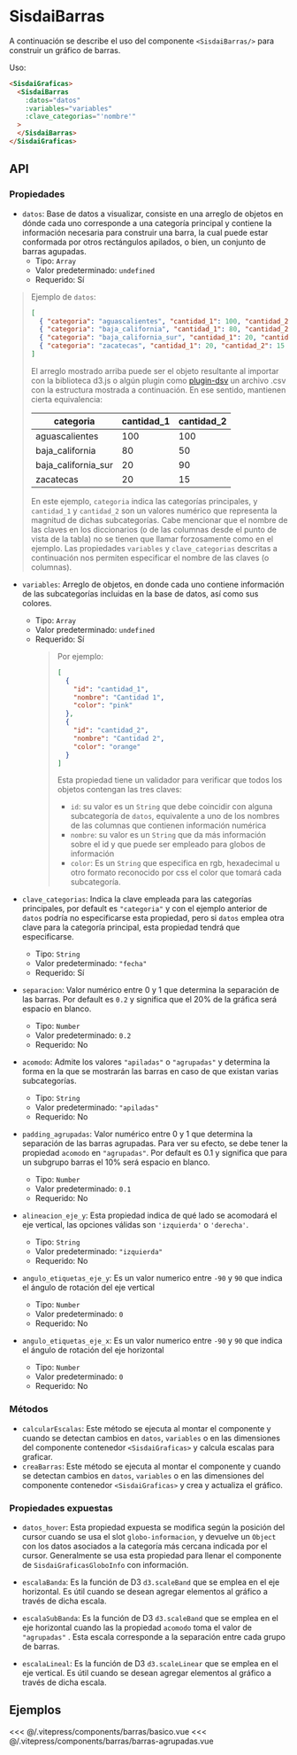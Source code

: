 <script setup>

    import BarrasAgrupadas from "../../.vitepress/components/barras/barras-agrupadas.vue";

    import Basico from "../../.vitepress/components/barras/basico.vue";
</script>

# SisdaiBarras

A continuación se describe el uso del componente `<SisdaiBarras/>` para construir un gráfico de barras.

Uso:

```html
<SisdaiGraficas>
  <SisdaiBarras
    :datos="datos"
    :variables="variables"
    :clave_categorias="'nombre'"
  >
  </SisdaiBarras>
</SisdaiGraficas>
```

## API

### Propiedades

- `datos`: Base de datos a visualizar, consiste en una arreglo de objetos en dónde cada uno corresponde a una categoría principal y contiene la información necesaria para construir una barra, la cual puede estar conformada por otros rectángulos apilados, o bien, un conjunto de barras agupadas.
  - Tipo: `Array`
  - Valor predeterminado: `undefined`
  - Requerido: Sí

> Ejemplo de `datos`:
>
> ```json
> [
>   { "categoria": "aguascalientes", "cantidad_1": 100, "cantidad_2": 100 },
>   { "categoria": "baja_california", "cantidad_1": 80, "cantidad_2": 50 },
>   { "categoria": "baja_california_sur", "cantidad_1": 20, "cantidad_2": 90 },
>   { "categoria": "zacatecas", "cantidad_1": 20, "cantidad_2": 15 }
> ]
> ```
>
> El arreglo mostrado arriba puede ser el objeto resultante al importar con la biblioteca d3.js o algún plugin como [plugin-dsv](https://www.npmjs.com/package/@rollup/plugin-dsv) un archivo .csv con la estructura mostrada a continuación. En ese sentido, mantienen cierta equivalencia:
>
> <table>
> <thead>
> <tr>
> <th>categoria</th>
> <th>cantidad_1</th>
> <th>cantidad_2</th>
> </tr>
> </thead>
> <tbody>
> <tr>
> <td>aguascalientes</td>
> <td>100</td>
> <td>100</td>
> </tr>
> <tr>
> <td>baja_california</td>
> <td>80</td>
> <td>50</td>
> </tr>
> <tr>
> <td>baja_california_sur</td>
> <td>20</td>
> <td>90</td>
> </tr>
> <tr>
> <td>zacatecas</td>
> <td>20</td>
> <td>15</td>
> </tr>
> </tbody>
> </table>
>
> En este ejemplo, `categoria` indica las categorías principales, y `cantidad_1` y `cantidad_2` son un valores numérico que representa la magnitud de dichas subcategorías.
> Cabe mencionar que el nombre de las claves en los diccionarios (o de las columnas desde el punto de vista de la tabla) no se tienen que llamar forzosamente como en el ejemplo. Las propiedades `variables` y `clave_categorias` descritas a continuación nos permiten especificar el nombre de las claves (o columnas).

- `variables`: Arreglo de objetos, en donde cada uno contiene información de las subcategorías incluidas en la base de datos, así como sus colores.

  - Tipo: `Array`
  - Valor predeterminado: `undefined`
  - Requerido: Sí
    > Por ejemplo:
    >
    > ```json
    > [
    >   {
    >     "id": "cantidad_1",
    >     "nombre": "Cantidad 1",
    >     "color": "pink"
    >   },
    >   {
    >     "id": "cantidad_2",
    >     "nombre": "Cantidad 2",
    >     "color": "orange"
    >   }
    > ]
    > ```
    >
    > Esta propiedad tiene un validador para verificar que todos los objetos contengan las tres claves:
    >
    > - `id`: su valor es un `String` que debe coincidir con alguna subcategoría de `datos`, equivalente a uno de los nombres de las columnas que contienen información numérica
    > - `nombre`: su valor es un `String` que da más información sobre el id y que puede ser empleado para globos de información
    > - `color`: Es un `String` que especifica en rgb, hexadecimal u otro formato reconocido por css el color que tomará cada subcategoría.

- `clave_categorias`: Indica la clave empleada para las categorías principales, por default es `"categoria"` y con el ejemplo anterior de `datos` podría no especificarse esta propiedad, pero si `datos` emplea otra clave para la categoría principal, esta propiedad tendrá que especificarse.
  - Tipo: `String`
  - Valor predeterminado: `"fecha"`
  - Requerido: Sí
- `separacion`: Valor numérico entre 0 y 1 que determina la separación de las barras. Por default es `0.2` y significa que el 20% de la gráfica será espacio en blanco.
  - Tipo: `Number`
  - Valor predeterminado: `0.2`
  - Requerido: No
- `acomodo`: Admite los valores `"apiladas"` o `"agrupadas"` y determina la forma en la que se mostrarán las barras en caso de que existan varias subcategorías.
  - Tipo: `String`
  - Valor predeterminado: `"apiladas"`
  - Requerido: No
- `padding_agrupadas`: Valor numérico entre 0 y 1 que determina la separación de las barras agrupadas. Para ver su efecto, se debe tener la propiedad `acomodo` en `"agrupadas"`. Por default es 0.1 y significa que para un subgrupo barras el 10% será espacio en blanco.
  - Tipo: `Number`
  - Valor predeterminado: `0.1`
  - Requerido: No
- `alineacion_eje_y`: Esta propiedad indica de qué lado se acomodará el eje vertical, las opciones válidas son `'izquierda'` o `'derecha'`.
  - Tipo: `String`
  - Valor predeterminado: `"izquierda"`
  - Requerido: No
- `angulo_etiquetas_eje_y`: Es un valor numerico entre `-90` y `90` que indica el ángulo de rotación del eje vertical
  - Tipo: `Number`
  - Valor predeterminado: `0`
  - Requerido: No
- `angulo_etiquetas_eje_x`: Es un valor numerico entre `-90` y `90` que indica el ángulo de rotación del eje horizontal
  - Tipo: `Number`
  - Valor predeterminado: `0`
  - Requerido: No

### Métodos

- `calcularEscalas`: Este método se ejecuta al montar el componente y cuando se detectan cambios en `datos`, `variables` o en las dimensiones del componente contenedor `<SisdaiGraficas>` y calcula escalas para graficar.
- `creaBarras`: Este método se ejecuta al montar el componente y cuando se detectan cambios en `datos`, `variables` o en las dimensiones del componente contenedor `<SisdaiGraficas>` y crea y actualiza el gráfico.

### Propiedades expuestas

- `datos_hover`: Esta propiedad expuesta se modifica según la posición del cursor cuando se usa el slot `globo-informacion`, y devuelve un `Object` con los datos asociados a la categoría más cercana indicada por el cursor. Generalmente se usa esta propiedad para llenar el componente de `SisdaiGraficasGloboInfo` con información.

- `escalaBanda`: Es la función de D3 `d3.scaleBand` que se emplea en el eje horizontal. Es útil cuando se desean agregar elementos al gráfico a través de dicha escala.
- `escalaSubBanda`: Es la función de D3 `d3.scaleBand` que se emplea en el eje horizontal cuando las la propiedad `acomodo` toma el valor de `"agrupadas"` . Esta escala corresponde a la separación entre cada grupo de barras.
- `escalaLineal`: Es la función de D3 `d3.scaleLinear` que se emplea en el eje vertical. Es útil cuando se desean agregar elementos al gráfico a través de dicha escala.

## Ejemplos

<Basico/>
<<< @/.vitepress/components/barras/basico.vue

<BarrasAgrupadas/>
<<< @/.vitepress/components/barras/barras-agrupadas.vue
